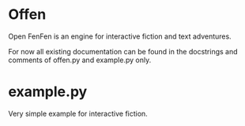 # Offen
Open FenFen is an engine for interactive fiction and text adventures.

For now all existing documentation can be found in the docstrings and comments of offen.py and example.py only.

example.py
==========
Very simple example for interactive fiction.

